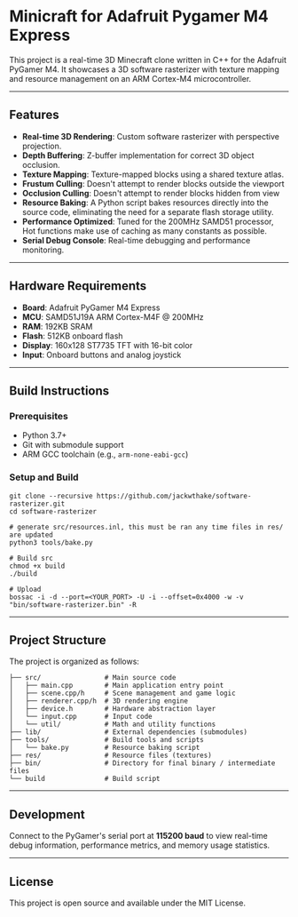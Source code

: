 # Minicraft for Adafruit Pygamer M4 Express

This project is a real-time 3D Minecraft clone written in C++ for the Adafruit PyGamer M4. It showcases a 3D software rasterizer with texture mapping and resource management on an ARM Cortex-M4 microcontroller.

***

## Features

* **Real-time 3D Rendering**: Custom software rasterizer with perspective projection.
* **Depth Buffering**: Z-buffer implementation for correct 3D object occlusion.
* **Texture Mapping**: Texture-mapped blocks using a shared texture atlas.
* **Frustum Culling**: Doesn't attempt to render blocks outside the viewport
* **Occlusion Culling**: Doesn't attempt to render blocks hidden from view
* **Resource Baking**: A Python script bakes resources directly into the source code, eliminating the need for a separate flash storage utility.
* **Performance Optimized**: Tuned for the 200MHz SAMD51 processor, Hot functions make use of caching as many constants as possible.
* **Serial Debug Console**: Real-time debugging and performance monitoring.

***

## Hardware Requirements

* **Board**: Adafruit PyGamer M4 Express
* **MCU**: SAMD51J19A ARM Cortex-M4F @ 200MHz
* **RAM**: 192KB SRAM
* **Flash**: 512KB onboard flash
* **Display**: 160x128 ST7735 TFT with 16-bit color
* **Input**: Onboard buttons and analog joystick

***

## Build Instructions

### Prerequisites

* Python 3.7+
* Git with submodule support
* ARM GCC toolchain (e.g., `arm-none-eabi-gcc`)

### Setup and Build
    git clone --recursive https://github.com/jackwthake/software-rasterizer.git
    cd software-rasterizer

    # generate src/resources.inl, this must be ran any time files in res/ are updated
    python3 tools/bake.py

    # Build src
    chmod +x build
    ./build
    
    # Upload
    bossac -i -d --port=<YOUR_PORT> -U -i --offset=0x4000 -w -v "bin/software-rasterizer.bin" -R
***

## Project Structure

The project is organized as follows:
```
├── src/                # Main source code
│   ├── main.cpp        # Main application entry point
│   ├── scene.cpp/h     # Scene management and game logic
│   ├── renderer.cpp/h  # 3D rendering engine
│   ├── device.h        # Hardware abstraction layer
│   └── input.cpp       # Input code
│   └── util/           # Math and utility functions
├── lib/                # External dependencies (submodules)
├── tools/              # Build tools and scripts
│   └── bake.py         # Resource baking script
├── res/                # Resource files (textures)
├── bin/                # Directory for final binary / intermediate files
└── build               # Build script
```

***

## Development

Connect to the PyGamer's serial port at **115200 baud** to view real-time debug information, performance metrics, and memory usage statistics.

***

## License

This project is open source and available under the MIT License.
